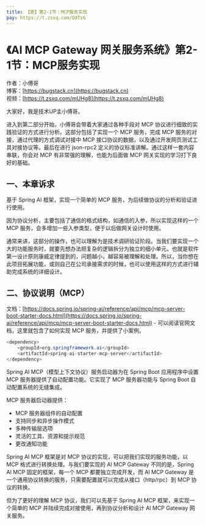 ```yaml
---
title: 【更】第2-1节：MCP服务实现
pay: https://t.zsxq.com/QdTsG
---
```


# 《AI MCP Gateway 网关服务系统》第2-1节：MCP服务实现

作者：小傅哥
<br/>博客：[https://bugstack.cn](https://bugstack.cn)
<br/>视频：[https://t.zsxq.com/mUHg8](https://t.zsxq.com/mUHg8)

大家好，我是技术UP主小傅哥。

进入到第二部分开始，小傅哥会带着大家通过各种手段对 MCP 协议进行细致的实践验证的方式进行分析。这部分包括了实现一个 MCP 服务，完成 MCP 服务的对接，通过代理的方式调试对接中 MCP 接口协议的数据，以及通过开发网页测试工具对接协议等。最后在进行 json-rpc2 定义的协议标准讲解。通过这样一套内容串联，你会对 MCP 有非常强的理解，也能为后面做 MCP 网关实现的学习打下良好的基础。

## 一、本章诉求

基于 Spring AI 框架，实现一个简单的 MCP 服务，为后续做协议的分析和验证进行使用。

因为协议分析，主要包括了通信的格式结构，如通信的入参，所以实现这样的一个 MCP 服务，会多增加一些入参类型，便于以后做网关设计时使用。

通常来讲，这部分的操作，也可以理解为是技术调研验证阶段。当我们要实现一个大的功能服务时，就要先想办法把复杂的逻辑拆分为独立的细小单元。也就是软件第一设计原则康威定律提到的，问题越小，越容易被理解和处理。所以，当你想在此项目拓展功能，或则自己在公司承接需求的时候，也可以使用这样的方式进行辅助完成系统的详细设计。

## 二、协议说明（MCP）

文档：[https://docs.spring.io/spring-ai/reference/api/mcp/mcp-server-boot-starter-docs.html](https://docs.spring.io/spring-ai/reference/api/mcp/mcp-server-boot-starter-docs.html) - 可以阅读官网文档，这里就包含了如何实现 MCP 服务，并提供了小案例。

```java
<dependency>
    <groupId>org.springframework.ai</groupId>
    <artifactId>spring-ai-starter-mcp-server</artifactId>
</dependency>
```

Spring AI MCP（模型上下文协议）服务启动器为在 Spring Boot 应用程序中设置 MCP 服务器提供了自动配置功能。它实现了 MCP 服务器功能与 Spring Boot 自动配置系统的无缝集成。

MCP 服务器启动器提供：
- MCP 服务器组件的自动配置
- 支持同步和异步操作模式
- 多种传输层选项
- 灵活的工具、资源和提示规范
- 更改通知功能

Spring AI MCP 框架是对 MCP 协议的实现，可以把我们实现的服务功能，以 MCP 格式进行转换处理。与我们要实现的 AI MCP Gateway 不同的是，Spring AI MCP 固定的框架，每一个 MCP 都要独立完成开发，而 AI MCP Gateway 是一个通用协议转换的服务，只需要配置就可以完成从接口（http/rpc）到 MCP 协议的转换。

但为了更好的理解 MCP 协议，我们可以先基于 Spring AI MCP 框架，来实现一个简单的 MCP 并陆续完成对接使用，再到协议分析和设计 AI MCP Gateway 网关服务。